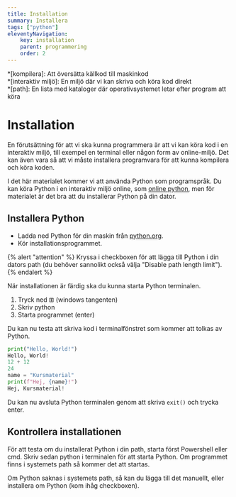 ```yaml
---
title: Installation
summary: Installera
tags: ["python"]
eleventyNavigation:
    key: installation
    parent: programmering
    order: 2
---
```


*[kompilera]: Att översätta källkod till maskinkod  
*[interaktiv miljö]: En miljö där vi kan skriva och köra kod direkt  
*[path]: En lista med kataloger där operativsystemet letar efter program att köra  

# Installation

En förutsättning för att vi ska kunna programmera är att vi kan köra kod i en interaktiv miljö, till exempel en terminal eller någon form av online-miljö. Det kan även vara så att vi måste installera programvara för att kunna kompilera och köra koden.

I det här materialet kommer vi att använda Python som programspråk. Du kan köra Python i en interaktiv miljö online, som [online python](https://www.online-python.com), men för materialet är det bra att du installerar Python på din dator.

## Installera Python

* Ladda ned Python för din maskin från [python.org](https://www.python.org/).
* Kör installationsprogrammet.

{% alert "attention" %}
Kryssa i checkboxen för att lägga till Python i din dators path (du behöver sannolikt också välja "Disable path length limit").
{% endalert %}

När installationen är färdig ska du kunna starta Python terminalen.

1. Tryck ned ⊞ (windows tangenten)
2. Skriv python
3. Starta programmet (enter)

Du kan nu testa att skriva kod i terminalfönstret som kommer att tolkas av Python.

```python
print("Hello, World!")
Hello, World!
12 + 12
24
name = "Kursmaterial"
print(f"Hej, {name}!")
Hej, Kursmaterial!
```

Du kan nu avsluta Python terminalen genom att skriva `exit()` och trycka enter.

## Kontrollera installationen

För att testa om du installerat Python i din path, starta först Powershell eller cmd.
Skriv sedan python i terminalen för att starta Python. Om programmet finns i systemets path så kommer det att startas.

Om Python saknas i systemets path, så kan du lägga till det manuellt, eller installera om Python (kom ihåg checkboxen).